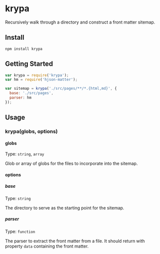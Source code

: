 # krypa
Recursively walk through a directory and construct a front matter sitemap.

## Install
```shell
npm install krypa
```

## Getting Started
```javascript
var krypa = require('krypa');
var hm = require('hjson-matter');

var sitemap = krypa('./src/pages/**/*.{html,md}', {
  base: './src/pages',
  parser: hm
});

```

## Usage

### krypa(globs, options)

#### globs

Type: `string`, `array`

Glob or array of globs for the files to incorporate into the sitemap.

#### options

##### base

Type: `string`

The directory to serve as the starting point for the sitemap.

##### parser

Type: `function`

The parser to extract the front matter from a file. It should return with property `data` containing the front matter.
